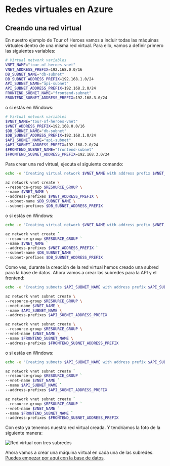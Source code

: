 # Redes virtuales en Azure

## Creando una red virtual

En nuestro ejemplo de Tour of Heroes vamos a incluir todas las máquinas virtuales dentro de una misma red virtual. Para ello, vamos a definir primero las siguientes variables:

```bash
# Virtual network variables
VNET_NAME="tour-of-heroes-vnet"
VNET_ADDRESS_PREFIX=192.168.0.0/16
DB_SUBNET_NAME="db-subnet"
DB_SUBNET_ADDRESS_PREFIX=192.168.1.0/24
API_SUBNET_NAME="api-subnet"
API_SUBNET_ADDRESS_PREFIX=192.168.2.0/24
FRONTEND_SUBNET_NAME="frontend-subnet"
FRONTEND_SUBNET_ADDRESS_PREFIX=192.168.3.0/24
```

o si estás en Windows:

```bash
# Virtual network variables
$VNET_NAME="tour-of-heroes-vnet"
$VNET_ADDRESS_PREFIX=192.168.0.0/16
$DB_SUBNET_NAME="db-subnet"
$DB_SUBNET_ADDRESS_PREFIX=192.168.1.0/24
$API_SUBNET_NAME="api-subnet"
$API_SUBNET_ADDRESS_PREFIX=192.168.2.0/24
$FRONTEND_SUBNET_NAME="frontend-subnet"
$FRONTEND_SUBNET_ADDRESS_PREFIX=192.168.3.0/24
```

Para crear una red virtual, ejecuta el siguiente comando:

```bash
echo -e "Creating virtual network $VNET_NAME with address prefix $VNET_ADDRESS_PREFIX and subnet $DB_SUBNET_NAME with address prefix $DB_SUBNET_ADDRESS_PREFIX"

az network vnet create \
--resource-group $RESOURCE_GROUP \
--name $VNET_NAME \
--address-prefixes $VNET_ADDRESS_PREFIX \
--subnet-name $DB_SUBNET_NAME \
--subnet-prefixes $DB_SUBNET_ADDRESS_PREFIX
```

o si estás en Windows:

```bash
echo -e "Creating virtual network $VNET_NAME with address prefix $VNET_ADDRESS_PREFIX and subnet $DB_SUBNET_NAME with address prefix $DB_SUBNET_ADDRESS_PREFIX"

az network vnet create `
--resource-group $RESOURCE_GROUP `
--name $VNET_NAME `
--address-prefixes $VNET_ADDRESS_PREFIX `
--subnet-name $DB_SUBNET_NAME `
--subnet-prefixes $DB_SUBNET_ADDRESS_PREFIX
```

Como ves, durante la creación de la red virtual hemos creado una subred para la base de datos. Ahora vamos a crear las subredes para la API y el frontend:

```bash
echo -e "Creating subnets $API_SUBNET_NAME with address prefix $API_SUBNET_ADDRESS_PREFIX and $FRONTEND_SUBNET_NAME with address prefix $FRONTEND_SUBNET_ADDRESS_PREFIX"

az network vnet subnet create \
--resource-group $RESOURCE_GROUP \
--vnet-name $VNET_NAME \
--name $API_SUBNET_NAME \
--address-prefixes $API_SUBNET_ADDRESS_PREFIX

az network vnet subnet create \
--resource-group $RESOURCE_GROUP \
--vnet-name $VNET_NAME \
--name $FRONTEND_SUBNET_NAME \
--address-prefixes $FRONTEND_SUBNET_ADDRESS_PREFIX
```

o si estás en Windows:

```bash
echo -e "Creating subnets $API_SUBNET_NAME with address prefix $API_SUBNET_ADDRESS_PREFIX and $FRONTEND_SUBNET_NAME with address prefix $FRONTEND_SUBNET_ADDRESS_PREFIX"

az network vnet subnet create `
--resource-group $RESOURCE_GROUP `
--vnet-name $VNET_NAME `
--name $API_SUBNET_NAME `
--address-prefixes $API_SUBNET_ADDRESS_PREFIX

az network vnet subnet create `
--resource-group $RESOURCE_GROUP `
--vnet-name $VNET_NAME `
--name $FRONTEND_SUBNET_NAME `
--address-prefixes $FRONTEND_SUBNET_ADDRESS_PREFIX
```

Con esto ya tenemos nuestra red virtual creada. Y tendríamos la foto de la siguiente manera:

![Red virtual con tres subredes](./images/vnet.png)

Ahora vamos a crear una máquina virtual en cada una de las subredes. [Puedes empezar por aquí con la base de datos](/04-cloud/azure/iaas/01-db-vm/README.md).